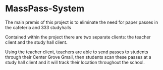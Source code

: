 # MassPass-System
The main premis of this project is to eliminate the need for paper passes in the cafeteria and 333 studyhalls

Contained within the project there are two separate clients: the teacher client and the study hall client.

Using the teacher client, teachers are able to send passes to students through their Center Grove Gmail, then students scan these passes at a study hall client and it will track their location throughout the school.  
